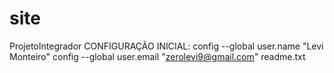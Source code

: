 # site
ProjetoIntegrador
CONFIGURAÇÃO INICIAL:
config --global user.name "Levi Monteiro"
config --global user.email "zerolevi9@gmail.com"
readme.txt

